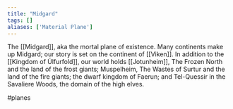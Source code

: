```yaml
---
title: "Midgard"
tags: []
aliases: ['Material Plane']
---
```


The [[Midgard]], aka the mortal plane of existence. Many continents make up Midgard; our story is set on the continent of [[Viken]]. In addition to the [[Kingdom of Úlfurfold]], our world holds [[Jotunheim]], The Frozen North and the land of the frost giants; Muspelheim, The Wastes of Surtur and the land of the fire giants; the dwarf kingdom of Faerun; and Tel-Quessir in the Savaliere Woods, the domain of the high elves.

#planes


